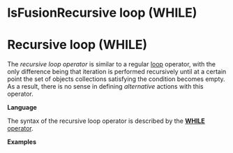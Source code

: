 # lsFusionRecursive loop (WHILE)

# Recursive loop (WHILE)

The *recursive loop operator* is similar to a regular [loop](Loop_FOR_.md) operator, with the only difference being that iteration is performed recursively until at a certain point the set of objects collections satisfying the condition becomes empty. As a result, there is no sense in defining *alternative* actions with this operator.

**Language**

The syntax of the recursive loop operator is described by the [**WHILE** operator](WHILE_operator.md).

**Examples**


